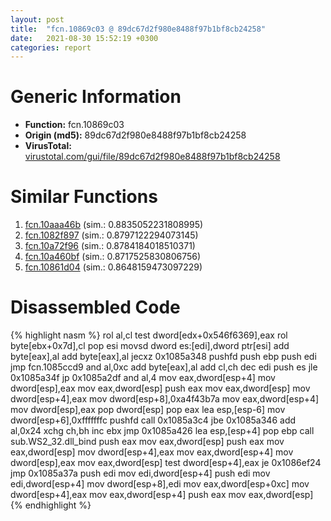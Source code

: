 ```yaml
---
layout: post
title:  "fcn.10869c03 @ 89dc67d2f980e8488f97b1bf8cb24258"
date:   2021-08-30 15:52:19 +0300
categories: report
---
```


# Generic Information
- **Function:** fcn.10869c03
- **Origin (md5):** 89dc67d2f980e8488f97b1bf8cb24258
- **VirusTotal:** [virustotal.com/gui/file/89dc67d2f980e8488f97b1bf8cb24258][virustotal_ref]



# Similar Functions

1. [fcn.10aaa46b][similar_1_ref] (sim.: 0.8835052231808995)
2. [fcn.1082f897][similar_2_ref] (sim.: 0.8797122294073145)
3. [fcn.10a72f96][similar_3_ref] (sim.: 0.8784184018510371)
4. [fcn.10a460bf][similar_4_ref] (sim.: 0.8717525830806756)
5. [fcn.10861d04][similar_5_ref] (sim.: 0.8648159473097229)


# Disassembled Code

{% highlight nasm %}
rol al,cl
test dword[edx+0x546f6369],eax
rol byte[ebx+0x7d],cl
pop esi
movsd dword es:[edi],dword ptr[esi]
add byte[eax],al
add byte[eax],al
jecxz 0x1085a348
pushfd 
push ebp
push edi
jmp fcn.1085ccd9
and al,0xc
add byte[eax],al
add cl,ch
dec edi
push es
jle 0x1085a34f
jp 0x1085a2df
and al,4
mov eax,dword[esp+4]
mov dword[esp],eax
mov eax,dword[esp]
push eax
mov eax,dword[esp]
mov dword[esp+4],eax
mov dword[esp+8],0xa4f43b7a
mov eax,dword[esp+4]
mov dword[esp],eax
pop dword[esp]
pop eax
lea esp,[esp-6]
mov dword[esp+6],0xfffffffc
pushfd 
call 0x1085a3c4
jbe 0x1085a346
add al,0x24
xchg ch,bh
inc ebx
jmp 0x1085a426
lea esp,[esp+4]
pop ebp
call sub.WS2_32.dll_bind
push eax
mov eax,dword[esp]
push eax
mov eax,dword[esp]
mov dword[esp+4],eax
mov eax,dword[esp+4]
mov dword[esp],eax
mov eax,dword[esp]
test dword[esp+4],eax
je 0x1086ef24
jmp 0x1085a37a
push edi
mov edi,dword[esp+4]
push edi
mov edi,dword[esp+4]
mov dword[esp+8],edi
mov eax,dword[esp+0xc]
mov dword[esp+4],eax
mov eax,dword[esp+4]
push eax
mov eax,dword[esp]
{% endhighlight %}


[similar_1_ref]: /report/fcn.10aaa46b@89dc67d2f980e8488f97b1bf8cb24258
[similar_2_ref]: /report/fcn.1082f897@89dc67d2f980e8488f97b1bf8cb24258
[similar_3_ref]: /report/fcn.10a72f96@89dc67d2f980e8488f97b1bf8cb24258
[similar_4_ref]: /report/fcn.10a460bf@89dc67d2f980e8488f97b1bf8cb24258
[similar_5_ref]: /report/fcn.10861d04@89dc67d2f980e8488f97b1bf8cb24258
[virustotal_ref]: https://www.virustotal.com/gui/file/89dc67d2f980e8488f97b1bf8cb24258
